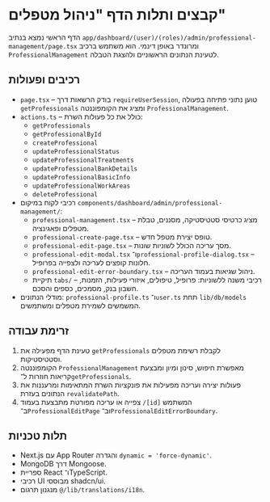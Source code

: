 # קבצים ותלות הדף "ניהול מטפלים"

הדף הראשי נמצא בנתיב `app/dashboard/(user)/(roles)/admin/professional-management/page.tsx` ומרונדר באופן דינמי. הוא משתמש ברכיב `ProfessionalManagement` לטעינת הנתונים הראשוניים ולהצגת הטבלה.

## רכיבים ופעולות
- `page.tsx` – בודק הרשאות דרך `requireUserSession`, טוען נתוני פתיחה בפעולה `getProfessionals` ומציג את הקומפוננטה `ProfessionalManagement`.
- `actions.ts` – כולל את כל פעולות השרת:
  - `getProfessionals`
  - `getProfessionalById`
  - `createProfessional`
  - `updateProfessionalStatus`
  - `updateProfessionalTreatments`
  - `updateProfessionalBankDetails`
  - `updateProfessionalBasicInfo`
  - `updateProfessionalWorkAreas`
  - `deleteProfessional`
- רכיבי לקוח במיקום `components/dashboard/admin/professional-management/`:
  - `professional-management.tsx` – מציג כרטיסי סטטיסטיקה, מסננים, טבלת מטפלים ופאגינציה.
  - `professional-create-page.tsx` – טופס יצירת מטפל חדש.
  - `professional-edit-page.tsx` – מסך עריכה הכולל לשוניות שונות.
  - `professional-edit-modal.tsx` ו־`professional-profile-dialog.tsx` – חלונות קופצים לעריכה ולצפייה בפרופיל.
  - `professional-edit-error-boundary.tsx` – ניהול שגיאות בעמוד העריכה.
  - תיקיית `tabs/` – רכיבי משנה ללשוניות: פרופיל, טיפולים, איזורי פעילות, הזמנות, חשבון בנק, מסמכים, כספים והסכם.
- מודלי הנתונים: `professional-profile.ts` ו־`user.ts` תחת `lib/db/models` המשמשים לשמירת מטפלים ומשתמשים.

## זרימת עבודה
1. טעינת הדף מפעילה את `getProfessionals` לקבלת רשימת מטפלים וסטטיסטיקות.
2. הקומפוננטה `ProfessionalManagement` מאפשרת חיפוש, סינון ומיון ומבצעת קריאות חוזרות ל־`getProfessionals`.
3. פעולות יצירה ועריכה מפעילות את פונקציות השרת המתאימות ומרעננות את הנתונים בעזרת `revalidatePath`.
4. צפייה או עריכה מפורטת מתבצעת בעמוד `/[id]` המשתמש ב־`ProfessionalEditPage` וב־`ProfessionalEditErrorBoundary`.

## תלות טכניות
- Next.js עם App Router והגדרה `dynamic = 'force-dynamic'`.
- MongoDB דרך Mongoose.
- ספריית React ו־TypeScript.
- רכיבי UI מבוססי shadcn/ui.
- מנגנון תרגום `@/lib/translations/i18n`.
